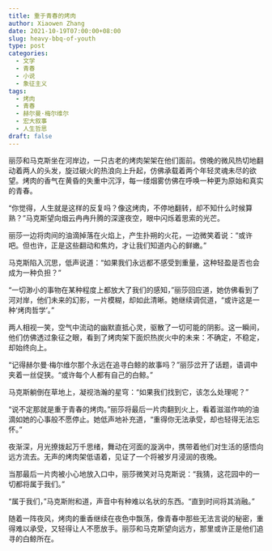 ```yaml
---
title: 重于青春的烤肉
author: Xiaowen Zhang
date: 2021-10-19T07:00:00+08:00
slug: heavy-bbq-of-youth
type: post
categories:
  - 文学
  - 青春
  - 小说
  - 象征主义
tags:
  - 烤肉
  - 青春
  - 赫尔曼·梅尔维尔
  - 宏大叙事
  - 人生哲思
draft: false
---
```


丽莎和马克斯坐在河岸边，一只古老的烤肉架架在他们面前。傍晚的微风热切地翻动着两人的头发，旋过碳火的热浪向上升起，仿佛承载着两个年轻灵魂未尽的欲望。烤肉的香气在黄昏的失重中沉浮，每一缕烟雾仿佛在呼唤一种更为原始和真实的青春。

“你觉得，人生就是这样的反复吗？像这烤肉，不停地翻转，却不知什么时候算熟？”马克斯望向烟云冉冉升腾的深邃夜空，眼中闪烁着思索的光芒。

丽莎一边将肉间的油滴掉落在火焰上，产生扑朔的火花，一边微笑着说：“或许吧。但也许，正是这些翻动和焦灼，才让我们知道内心的鲜嫩。”

马克斯陷入沉思，低声说道：“如果我们永远都不感受到重量，这种轻盈是否也会成为一种负担？”

“一切渺小的事物在某种程度上都放大了我们的感知，”丽莎回应道，她仿佛看到了河对岸，他们未来的幻影，一片模糊，却如此清晰。她继续调侃道，“或许这是一种‘烤肉哲学’。”

两人相视一笑，空气中流动的幽默直抵心灵，驱散了一切可能的阴影。这一瞬间，他们仿佛透过象征之眼，看到了烤肉架下面炽热炭火中的未来：不确定，不稳定，却始终向上。

“记得赫尔曼·梅尔维尔那个永远在追寻白鲸的故事吗？”丽莎岔开了话题，语调中夹着一丝促狭。“或许每个人都有自己的白鲸。”

马克斯躺倒在草地上，凝视浩瀚的星穹：“如果我们找到它，该怎么处理呢？”

“说不定那就是重于青春的烤肉。”丽莎将最后一片肉翻到火上，看着滋滋作响的油滴如她的心事般不愿停止。她低声地补充道，“重得你无法承受，却也轻得无法忘怀。”

夜渐深，月光撩拨起万千思绪，舞动在河面的漩涡中，携带着他们对生活的感悟向远方流去。无声的烤肉架低语着，见证了一个将被岁月浸润的夜晚。

当那最后一片肉被小心地放入口中，丽莎微笑对马克斯说：“我猜，这花园中的一切都将属于我们。”

“属于我们，”马克斯附和道，声音中有种难以名状的东西。“直到时间将其消融。”

随着一阵夜风，烤肉的重香继续在夜色中飘荡，像青春中那些无法言说的秘密，重得难以承受，又轻得让人不愿放手。丽莎和马克斯望向远方，那里或许正是他们追寻的白鲸所在。